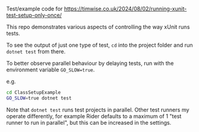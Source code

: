 Test/example code for <https://timwise.co.uk/2024/08/02/running-xunit-test-setup-only-once/>

This repo demonstrates various aspects of controlling the way xUnit runs tests.

To see the output of just one type of test, `cd` into the project folder and run `dotnet test` from there.

To better observe parallel behaviour by delaying tests, run with the environment variable `GO_SLOW=true`.

e.g.

```sh
cd ClassSetupExample 
GO_SLOW=true dotnet test
```

Note that `dotnet test` runs test projects in parallel. Other test runners my operate differently, for example Rider defaults to a maximum of 1 "test runner to run in parallel", but this can be increased in the settings.
